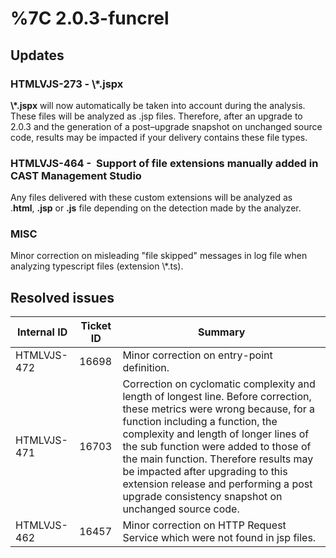 # %7C 2.0.3-funcrel

## Updates

### HTMLVJS-273 - \\*.jspx

**\\*.jspx** will now automatically be taken into account during the analysis. These files will be analyzed as .jsp files. Therefore, after an upgrade to 2.0.3 and the generation of a post–upgrade snapshot on unchanged source code, results may be impacted if your delivery contains these file types.
### HTMLVJS-464 -  Support of file extensions manually added in CAST Management Studio

Any files delivered with these custom extensions will be analyzed as .**html**, **.jsp** or **.js** file depending on the detection made by the analyzer.
### MISC

Minor correction on misleading "file skipped" messages in log file when analyzing typescript files (extension \\*.ts).
## Resolved issues

| Internal ID | Ticket ID | Summary |
| ----------- | --------- | ------- |
| HTMLVJS-472 | 16698 | Minor correction on entry-point definition. |
| HTMLVJS-471 | 16703 | Correction on cyclomatic complexity and length of longest line. Before correction, these metrics were wrong because, for a function including a function, the complexity and length of longer lines of the sub function were added to those of the main function. Therefore results may be impacted after upgrading to this extension release and performing a post upgrade consistency snapshot on unchanged source code. |
| HTMLVJS-462 | 16457 | Minor correction on HTTP Request Service which were not found in jsp files. |

